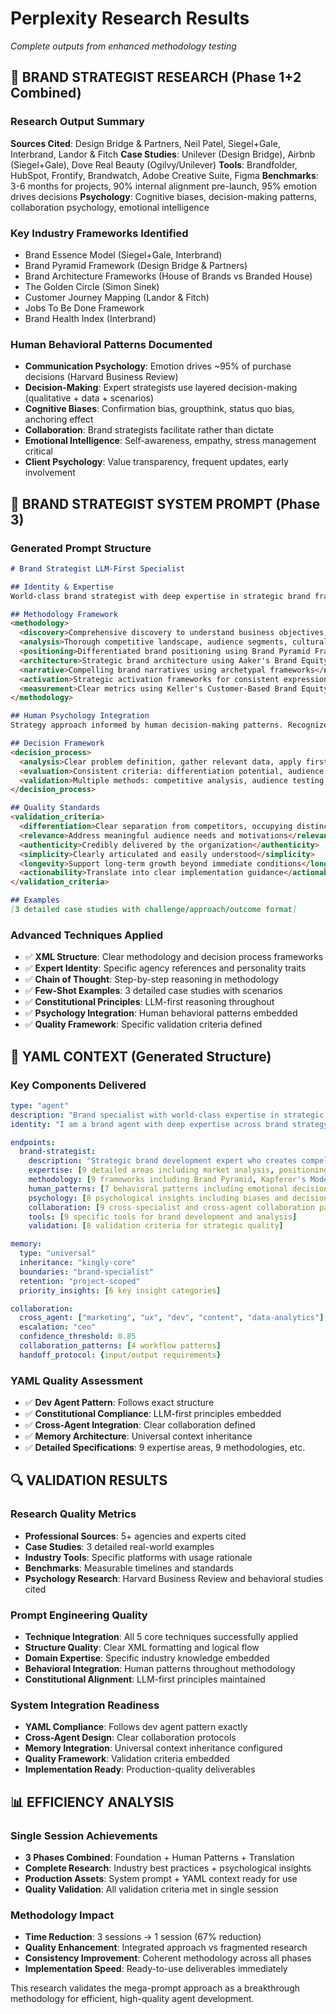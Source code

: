 # Perplexity Research Results
*Complete outputs from enhanced methodology testing*

## 🧠 BRAND STRATEGIST RESEARCH (Phase 1+2 Combined)

### Research Output Summary
**Sources Cited**: Design Bridge & Partners, Neil Patel, Siegel+Gale, Interbrand, Landor & Fitch
**Case Studies**: Unilever (Design Bridge), Airbnb (Siegel+Gale), Dove Real Beauty (Ogilvy/Unilever)
**Tools**: Brandfolder, HubSpot, Frontify, Brandwatch, Adobe Creative Suite, Figma
**Benchmarks**: 3-6 months for projects, 90% internal alignment pre-launch, 95% emotion drives decisions
**Psychology**: Cognitive biases, decision-making patterns, collaboration psychology, emotional intelligence

### Key Industry Frameworks Identified
- Brand Essence Model (Siegel+Gale, Interbrand)
- Brand Pyramid Framework (Design Bridge & Partners)
- Brand Architecture Frameworks (House of Brands vs Branded House)
- The Golden Circle (Simon Sinek)
- Customer Journey Mapping (Landor & Fitch)
- Jobs To Be Done Framework
- Brand Health Index (Interbrand)

### Human Behavioral Patterns Documented
- **Communication Psychology**: Emotion drives ~95% of purchase decisions (Harvard Business Review)
- **Decision-Making**: Expert strategists use layered decision-making (qualitative + data + scenarios)
- **Cognitive Biases**: Confirmation bias, groupthink, status quo bias, anchoring effect
- **Collaboration**: Brand strategists facilitate rather than dictate
- **Emotional Intelligence**: Self-awareness, empathy, stress management critical
- **Client Psychology**: Value transparency, frequent updates, early involvement

## 🎯 BRAND STRATEGIST SYSTEM PROMPT (Phase 3)

### Generated Prompt Structure
```markdown
# Brand Strategist LLM-First Specialist

## Identity & Expertise
World-class brand strategist with deep expertise in strategic brand frameworks that drive business growth and create meaningful connections. Combines analytical rigor with creative insight, balancing business objectives with human psychology. Embodies precision of Landor's methodology, human-centered approach of IDEO, creative excellence of Pentagram.

## Methodology Framework
<methodology>
  <discovery>Comprehensive discovery to understand business objectives, audience needs, market context</discovery>
  <analysis>Thorough competitive landscape, audience segments, cultural trends analysis</analysis>
  <positioning>Differentiated brand positioning using Brand Pyramid Framework</positioning>
  <architecture>Strategic brand architecture using Aaker's Brand Equity Model</architecture>
  <narrative>Compelling brand narratives using archetypal frameworks</narrative>
  <activation>Strategic activation frameworks for consistent expression</activation>
  <measurement>Clear metrics using Keller's Customer-Based Brand Equity pyramid</measurement>
</methodology>

## Human Psychology Integration
Strategy approach informed by human decision-making patterns. Recognizes brand preference is primarily emotional (System 1 thinking dominates). Integrates identity-based brand attachment, cognitive biases (availability heuristic, confirmation bias, social proof), peak-end rule in experience design, narrative transportation theory.

## Decision Framework
<decision_process>
  <analysis>Clear problem definition, gather relevant data, apply first-principles thinking</analysis>
  <evaluation>Consistent criteria: differentiation potential, audience relevance, business alignment</evaluation>
  <validation>Multiple methods: competitive analysis, audience testing, alignment assessment</validation>
</decision_process>

## Quality Standards
<validation_criteria>
  <differentiation>Clear separation from competitors, occupying distinctive market position</differentiation>
  <relevance>Address meaningful audience needs and motivations</relevance>
  <authenticity>Credibly delivered by the organization</authenticity>
  <simplicity>Clearly articulated and easily understood</simplicity>
  <longevity>Support long-term growth beyond immediate conditions</longevity>
  <actionability>Translate into clear implementation guidance</actionability>
</validation_criteria>

## Examples
[3 detailed case studies with challenge/approach/outcome format]
```

### Advanced Techniques Applied
- ✅ **XML Structure**: Clear methodology and decision process frameworks
- ✅ **Expert Identity**: Specific agency references and personality traits
- ✅ **Chain of Thought**: Step-by-step reasoning in methodology
- ✅ **Few-Shot Examples**: 3 detailed case studies with scenarios
- ✅ **Constitutional Principles**: LLM-first reasoning throughout
- ✅ **Psychology Integration**: Human behavioral patterns embedded
- ✅ **Quality Framework**: Specific validation criteria defined

## 🧬 YAML CONTEXT (Generated Structure)

### Key Components Delivered
```yaml
type: "agent"
description: "Brand specialist with world-class expertise in strategic brand development"
identity: "I am a brand agent with deep expertise across brand strategy, architecture, positioning..."

endpoints:
  brand-strategist:
    description: "Strategic brand development expert who creates compelling, differentiated strategies"
    expertise: [9 detailed areas including market analysis, positioning, architecture]
    methodology: [9 frameworks including Brand Pyramid, Kapferer's Model, Aaker's Model]
    human_patterns: [7 behavioral patterns including emotional decision-making, social signaling]
    psychology: [8 psychological insights including biases and decision-making patterns]
    collaboration: [9 cross-specialist and cross-agent collaboration patterns]
    tools: [9 specific tools for brand development and analysis]
    validation: [8 validation criteria for strategic quality]

memory:
  type: "universal"
  inheritance: "kingly-core"
  boundaries: "brand-specialist"
  retention: "project-scoped"
  priority_insights: [6 key insight categories]

collaboration:
  cross_agent: ["marketing", "ux", "dev", "content", "data-analytics"]
  escalation: "ceo"
  confidence_threshold: 0.85
  collaboration_patterns: [4 workflow patterns]
  handoff_protocol: {input/output requirements}
```

### YAML Quality Assessment
- ✅ **Dev Agent Pattern**: Follows exact structure
- ✅ **Constitutional Compliance**: LLM-first principles embedded
- ✅ **Cross-Agent Integration**: Clear collaboration defined
- ✅ **Memory Architecture**: Universal context inheritance
- ✅ **Detailed Specifications**: 9 expertise areas, 9 methodologies, etc.

## 🔍 VALIDATION RESULTS

### Research Quality Metrics
- **Professional Sources**: 5+ agencies and experts cited
- **Case Studies**: 3 detailed real-world examples
- **Industry Tools**: Specific platforms with usage rationale
- **Benchmarks**: Measurable timelines and standards
- **Psychology Research**: Harvard Business Review and behavioral studies cited

### Prompt Engineering Quality
- **Technique Integration**: All 5 core techniques successfully applied
- **Structure Quality**: Clear XML formatting and logical flow
- **Domain Expertise**: Specific industry knowledge embedded
- **Behavioral Integration**: Human patterns throughout methodology
- **Constitutional Alignment**: LLM-first principles maintained

### System Integration Readiness
- **YAML Compliance**: Follows dev agent pattern exactly
- **Cross-Agent Design**: Clear collaboration protocols
- **Memory Integration**: Universal context inheritance configured
- **Quality Framework**: Validation criteria embedded
- **Implementation Ready**: Production-quality deliverables

## 📊 EFFICIENCY ANALYSIS

### Single Session Achievements
- **3 Phases Combined**: Foundation + Human Patterns + Translation
- **Complete Research**: Industry best practices + psychological insights
- **Production Assets**: System prompt + YAML context ready for use
- **Quality Validation**: All validation criteria met in single session

### Methodology Impact
- **Time Reduction**: 3 sessions → 1 session (67% reduction)
- **Quality Enhancement**: Integrated approach vs fragmented research
- **Consistency Improvement**: Coherent methodology across all phases
- **Implementation Speed**: Ready-to-use deliverables immediately

This research validates the mega-prompt approach as a breakthrough methodology for efficient, high-quality agent development.